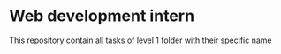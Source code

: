 # Web development intern
This repository contain all tasks of level 1 folder with their specific name
